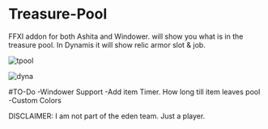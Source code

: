 



# Treasure-Pool
FFXI addon for both Ashita and Windower.
will show you what is in the treasure pool.
In Dynamis it will show relic armor slot & job.

![tpool](https://github.com/user-attachments/assets/31c97042-17b1-4024-827d-8d69542fddbd)

![dyna](https://github.com/user-attachments/assets/32f7ba65-fd09-4d98-8208-220947628906)

#TO-Do
-Windower Support
-Add item Timer. How long till item leaves pool
-Custom Colors

DISCLAIMER: I am not part of the eden team. Just a player.

